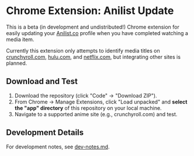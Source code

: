 # Chrome Extension: Anilist Update

This is a beta (in development and undistributed!) Chrome extension for easily updating your [Anilist.co](https://anilist.co/) profile when you have completed watching a media item.

Currently this extension only attempts to identify media titles on [crunchyroll.com](https://www.crunchyroll.com/), [hulu.com](https://www.hulu.com), and [netflix.com](https://www.netflix.com), but integrating other sites is planned.

## Download and Test

1. Download the repository (click "Code" -> "Download ZIP").
2. From Chrome -> Manage Extensions, click "Load unpacked" and **select the "app" directory** of this repository on your local machine.
3. Navigate to a supported anime site (e.g., crunchyroll.com) and test.

## Development Details

For development notes, see [dev-notes.md](dev-notes.md).
